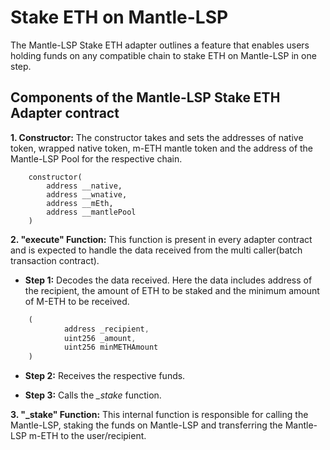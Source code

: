 # Stake ETH on Mantle-LSP

The Mantle-LSP Stake ETH adapter outlines a feature that enables users holding funds on any compatible chain to stake ETH on Mantle-LSP in one step.

## Components of the Mantle-LSP Stake ETH Adapter contract

**1. Constructor:** The constructor takes and sets the addresses of native token, wrapped native token, m-ETH mantle token and the address of the Mantle-LSP Pool for the respective chain.

```solidity
    constructor(
        address __native,
        address __wnative,
        address __mEth,
        address __mantlePool
    )
```

**2. "execute" Function:** This function is present in every adapter contract and is expected to handle the data received from the multi caller(batch transaction contract).

- **Step 1:** Decodes the data received. Here the data includes address of the recipient, the amount of ETH to be staked and the minimum amount of M-ETH to be received.

```javascript
    (         
            address _recipient, 
            uint256 _amount,
            uint256 minMETHAmount
    )
```

- **Step 2:** Receives the respective funds.

- **Step 3:** Calls the *_stake* function.

**3. "_stake" Function:** This internal function is responsible for calling the Mantle-LSP, staking the funds on Mantle-LSP and transferring the Mantle-LSP m-ETH to the user/recipient.
